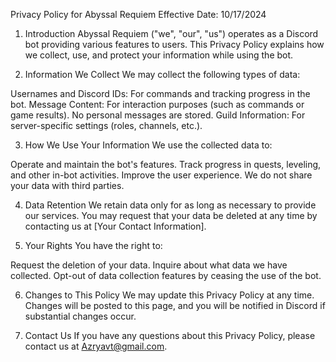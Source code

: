 Privacy Policy for Abyssal Requiem
Effective Date: 10/17/2024

1. Introduction
Abyssal Requiem ("we", "our", "us") operates as a Discord bot providing various features to users. This Privacy Policy explains how we collect, use, and protect your information while using the bot.

2. Information We Collect
We may collect the following types of data:

Usernames and Discord IDs: For commands and tracking progress in the bot.
Message Content: For interaction purposes (such as commands or game results). No personal messages are stored.
Guild Information: For server-specific settings (roles, channels, etc.).

3. How We Use Your Information
We use the collected data to:

Operate and maintain the bot's features.
Track progress in quests, leveling, and other in-bot activities.
Improve the user experience.
We do not share your data with third parties.

4. Data Retention
We retain data only for as long as necessary to provide our services. You may request that your data be deleted at any time by contacting us at [Your Contact Information].

5. Your Rights
You have the right to:

Request the deletion of your data.
Inquire about what data we have collected.
Opt-out of data collection features by ceasing the use of the bot.

6. Changes to This Policy
We may update this Privacy Policy at any time. Changes will be posted to this page, and you will be notified in Discord if substantial changes occur.

7. Contact Us
If you have any questions about this Privacy Policy, please contact us at Azryavt@gmail.com.

